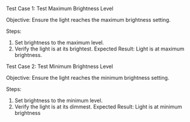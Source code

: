 Test Case 1: Test Maximum Brightness Level

Objective: Ensure the light reaches the maximum brightness setting.

Steps:
1. Set brightness to the maximum level.
2. Verify the light is at its brightest.
Expected Result: Light is at maximum brightness.

Test Case 2: Test Minimum Brightness Level

Objective: Ensure the light reaches the minimum brightness setting.

Steps:
1. Set brightness to the minimum level.
2. Verify the light is at its dimmest.
Expected Result: Light is at minimum brightness
